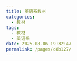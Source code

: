 ```yaml
---
title: 英语系教材
categories: 
  - 教材
tags: 
  - 教材
  - 英语系
date: 2025-08-06 19:32:47
permalink: /pages/d8b127/
---
```

